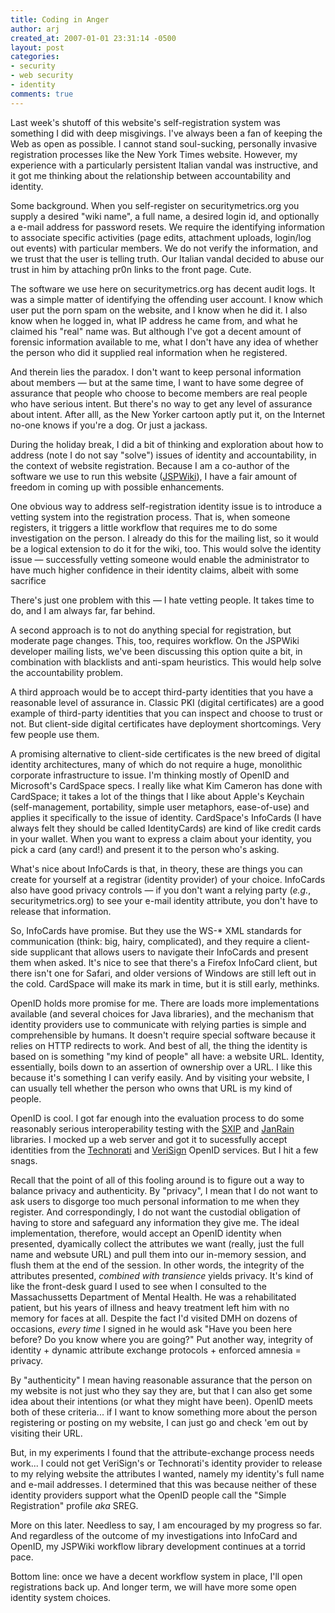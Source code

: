 ```yaml
---
title: Coding in Anger
author: arj
created_at: 2007-01-01 23:31:14 -0500
layout: post
categories: 
- security
- web security
- identity
comments: true
---
```


Last week's shutoff of this website's self-registration system was something I did with deep misgivings. I've always been a fan of keeping the Web as open as possible. I cannot stand soul-sucking, personally invasive registration processes like the New York Times website. However, my experience with a particularly persistent Italian vandal was instructive, and it got me thinking about the relationship between accountability and identity. 

<!--more-->

Some background. When you self-register on securitymetrics.org you supply a desired "wiki name", a full name, a desired login id, and optionally a e-mail address for password resets. We require the identifying information to associate specific activities (page edits, attachment uploads, login/log out events) with particular members. We do not verify the information, and we trust that the user is telling truth. Our Italian vandal decided to abuse our trust in him by attaching pr0n links to the front page. Cute.

The software we use here on securitymetrics.org has decent audit logs. It was a simple matter of identifying the offending user account. I know which user put the porn spam on the website, and I know when he did it. I also know when he logged in, what IP address he came from, and what he claimed his "real" name was. But although I've got a decent amount of forensic information available to me, what I don't have any idea of whether the person who did it supplied real information when he registered.

And therein lies the paradox. I don't want to keep personal information about members &#x2014; but at the same time, I want to have some degree of assurance that people who choose to become members are real people who have serious intent. But there's no way to get any level of assurance about intent. After alll, as the New Yorker cartoon aptly put it, on the Internet no-one knows if you're a dog. Or just a jackass.

During the holiday break, I did a bit of thinking and exploration about how to address (note I do not say "solve") issues of identity and accountability, in the context of website registration. Because I am a co-author of the software we use to run this website ([JSPWiki](http://www.jspwiki.org)), I have a fair amount of freedom in coming up with possible enhancements.

One obvious way to address self-registration identity issue is to introduce a vetting system into the registration process. That is, when someone registers, it triggers a little workflow that requires me to do some investigation on the person. I already do this for the mailing list, so it would be a logical extension to do it for the wiki, too. This would solve the identity issue &#x2014; successfully vetting someone would enable the administrator to have much higher confidence in their identity claims, albeit with some sacrifice

There's just one problem with this &#x2014; I hate vetting people. It takes time to do, and I am always far, far behind. 

A second approach is to not do anything special for registration, but moderate page changes. This, too, requires workflow. On the JSPWiki developer mailing lists, we've been discussing this option quite a bit, in combination with blacklists and anti-spam heuristics. This would help solve the accountability problem.

A third approach would be to accept third-party identities that you have a reasonable level of assurance in. Classic PKI (digital certificates) are a good example of third-party identities that you can inspect and choose to trust or not. But client-side digital certificates have deployment shortcomings. Very few people use them.

A promising alternative to client-side certificates is the new breed of digital identity architectures, many of which do not require a huge, monolithic corporate infrastructure to issue. I'm thinking mostly of OpenID and Microsoft's CardSpace specs. I really like what Kim Cameron has done with CardSpace; it takes a lot of the things that I like about Apple's Keychain (self-management, portability, simple user metaphors, ease-of-use) and applies it specifically to the issue of identity. CardSpace's InfoCards (I have always felt they should be called IdentityCards) are kind of like credit cards in your wallet. When you want to express a claim about your identity, you pick a card (any card!) and present it to the person who's asking.

What's nice about InfoCards is that, in theory, these are things you can create for yourself at a registrar (identity provider) of your choice. InfoCards also have good privacy controls &#x2014; if you don't want a relying party (_e.g._, securitymetrics.org) to see your e-mail identity attribute, you don't have to release that information.

So, InfoCards have promise. But they use the WS-* XML standards for communication (think: big, hairy, complicated), and they require a client-side supplicant that allows users to navigate their InfoCards and present them when asked. It's nice to see that there's a Firefox InfoCard client, but there isn't one for Safari, and older versions of Windows are still left out in the cold. CardSpace will make its mark in time, but it is still early, methinks.

OpenID holds more promise for me. There are loads more implementations available (and several choices for Java libraries), and the mechanism that identity providers use to communicate with relying parties is simple and comprehensible by humans. It doesn't require special software because it relies on HTTP redirects to work. And best of all, the thing the identity is based on is something "my kind of people" all have: a website URL. Identity, essentially, boils down to an assertion of ownership over a URL. I like this because it's something I can verify easily. And by visiting your website, I can usually tell whether the person who owns that URL is my kind of people.

OpenID is cool. I got far enough into the evaluation process to do some reasonably serious interoperability testing with the [SXIP](http://code.sxip.com/openid4java/) and [JanRain](http://www.openidenabled.com/openid/libraries/java) libraries. I mocked up a web server and got it to sucessfully accept identities from the [Technorati](http://www.technorati.com/weblog/2006/10/144.html) and [VeriSign](http://pip.verisignlabs.com/) OpenID services. But I hit a few snags. 

Recall that the point of all of this fooling around is to figure out a way to balance privacy and authenticity. By "privacy", I mean that I do not want to ask users to disgorge too much personal information to me when they register. And correspondingly, I do not want the custodial obligation of having to store and safeguard any information they give me. The ideal implementation, therefore, would accept an OpenID identity when presented, dyamically collect the attributes we want (really, just the full name and websute URL) and pull them into our in-memory session, and flush them at the end of the session. In other words, the integrity of the attributes presented, _combined with transience_ yields privacy. It's kind of like the front-desk guard I used to see when I consulted to the Massachussetts Department of Mental Health. He was a rehabilitated patient, but his years of illness and heavy treatment left him with no memory for faces at all. Despite the fact I'd visited DMH on dozens of occasions, _every time_ I signed in he would ask "Have you been here before? Do you know where you are going?" Put another way, integrity of identity + dynamic attribute exchange protocols + enforced amnesia = privacy.  

By "authenticity" I mean having reasonable assurance that the person on my website is not just who they say they are, but that I can also get some idea about their intentions (or what they might have been). OpenID meets both of these criteria... if I want to know something more about the person registering or posting on my website, I can just go and check 'em out by visiting their URL.

But, in my experiments I found that the attribute-exchange process needs work... I could not get VeriSign's or Technorati's identity provider to release to my relying website the attributes I wanted, namely my identity's full name and e-mail addresses. I determined that this was because neither of these identity providers support what the OpenID people call the "Simple Registration" profile _aka_ SREG.

More on this later. Needless to say, I am encouraged by my progress so far. And regardless of the outcome of my investigations into InfoCard and OpenID, my JSPWiki workflow library development continues at a torrid pace. 

Bottom line: once we have a decent workflow system in place, I'll open registrations back up. And longer term, we will have more some open identity system choices.
